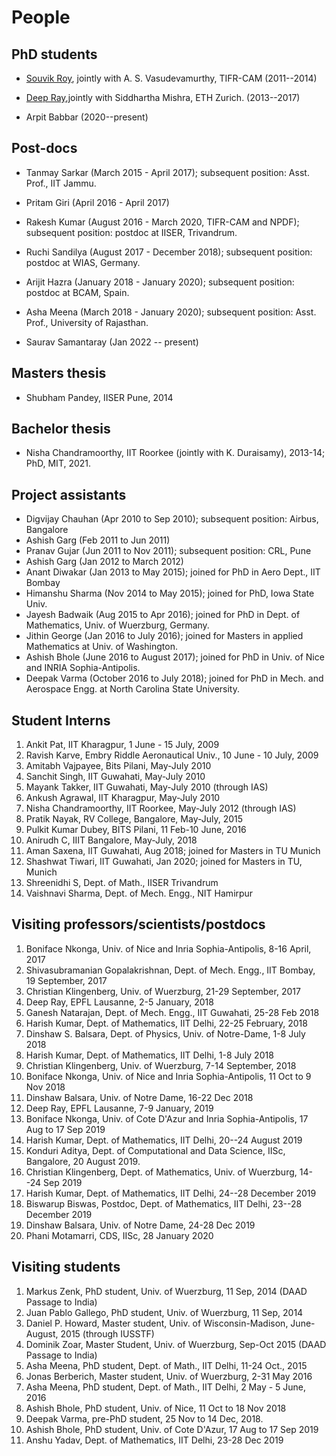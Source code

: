 # People

## PhD students

* <a href="http://roysouvik2.github.io/index.html">Souvik Roy</a>, jointly with A. S. Vasudevamurthy, TIFR-CAM (2011--2014)

* <a href="http://deepray.github.io/index.html" target="_blank">Deep Ray</a>,jointly with Siddhartha Mishra, ETH Zurich. (2013--2017)

* Arpit Babbar (2020--present)

## Post-docs

* Tanmay Sarkar (March 2015 - April 2017); subsequent position: Asst. Prof., IIT Jammu.

* Pritam Giri (April 2016 - April 2017)

* Rakesh Kumar (August 2016 - March 2020, TIFR-CAM and NPDF); subsequent position: postdoc at IISER, Trivandrum.

* Ruchi Sandilya (August 2017 - December 2018); subsequent position: postdoc at WIAS, Germany.

* Arijit Hazra (January 2018 - January 2020); subsequent position: postdoc at BCAM, Spain.

* Asha Meena (March 2018 - January 2020); subsequent position: Asst. Prof.,  University of Rajasthan.

* Saurav Samantaray (Jan 2022 -- present)


## Masters thesis

* Shubham Pandey, IISER Pune, 2014</li>

## Bachelor thesis

* Nisha Chandramoorthy, IIT Roorkee (jointly with K. Duraisamy), 2013-14; PhD, MIT, 2021.

## Project assistants

* Digvijay Chauhan (Apr 2010 to Sep 2010); subsequent position: Airbus, Bangalore
* Ashish Garg (Feb 2011 to Jun 2011)
* Pranav Gujar (Jun 2011 to Nov 2011); subsequent position: CRL, Pune
* Ashish Garg (Jan 2012 to March 2012)
* Anant Diwakar (Jan 2013 to May 2015); joined for PhD in Aero Dept., IIT Bombay
* Himanshu Sharma (Nov 2014 to May 2015); joined for PhD, Iowa State Univ.
* Jayesh Badwaik (Aug 2015 to Apr 2016); joined for PhD in Dept. of Mathematics, Univ. of Wuerzburg, Germany.
* Jithin George (Jan 2016 to July 2016); joined for Masters in applied Mathematics at Univ. of Washington.
* Ashish Bhole (June 2016 to August 2017); joined for PhD in Univ. of Nice and INRIA Sophia-Antipolis.
* Deepak Varma (October 2016 to July 2018); joined for PhD in Mech. and Aerospace Engg. at North Carolina State University.

## Student Interns

<ol>
<li>Ankit Pat, IIT Kharagpur, 1 June - 15 July, 2009</li>
<li>Ravish Karve, Embry Riddle Aeronautical Univ., 10 June - 10 July, 2009</li>
<li>Amitabh Vajpayee, Bits Pilani, May-July 2010</li>
<li>Sanchit Singh, IIT Guwahati, May-July 2010</li>
<li>Mayank Takker, IIT Guwahati, May-July 2010 (through IAS)</li>
<li>Ankush Agrawal, IIT Kharagpur, May-July 2010</li>
<li>Nisha Chandramoorthy, IIT Roorkee, May-July 2012 (through IAS)</li>
<li>Pratik Nayak, RV College, Bangalore, May-July, 2015</li>
<li>Pulkit Kumar Dubey, BITS Pilani, 11 Feb-10 June, 2016</li>
<li>Anirudh C, IIIT Bangalore, May-July, 2018</li>
<li>Aman Saxena, IIT Guwahati, Aug 2018; joined for Masters in TU Munich</li>
<li>Shashwat Tiwari, IIT Guwahati, Jan 2020; joined for Masters in TU, Munich</li>
<li>Shreenidhi S, Dept. of Math., IISER Trivandrum</li>
<li>Vaishnavi Sharma, Dept. of Mech. Engg., NIT Hamirpur</li>
</ol>

## Visiting professors/scientists/postdocs

<ol>

<li>
Boniface Nkonga, Univ. of Nice and Inria Sophia-Antipolis, 8-16 April, 2017
</li>

<li>
Shivasubramanian Gopalakrishnan, Dept. of Mech. Engg., IIT Bombay, 19 September, 2017
</li>

<li>
Christian Klingenberg, Univ. of Wuerzburg, 21-29 September, 2017
</li>

<li>
Deep Ray, EPFL Lausanne, 2-5 January, 2018
</li>

<li>
Ganesh Natarajan, Dept. of Mech. Engg., IIT Guwahati, 25-28 Feb 2018
</li>

<li>
Harish Kumar, Dept. of Mathematics, IIT Delhi, 22-25 February, 2018
</li>

<li>
Dinshaw S. Balsara, Dept. of Physics, Univ. of Notre-Dame, 1-8 July 2018
</li>

<li>
Harish Kumar, Dept. of Mathematics, IIT Delhi, 1-8 July 2018
</li>

<li>
Christian Klingenberg, Univ. of Wuerzburg, 7-14 September, 2018
</li>

<li>
Boniface Nkonga, Univ. of Nice and Inria Sophia-Antipolis, 11 Oct to 9 Nov 2018
</li>

<li>
Dinshaw Balsara, Univ. of Notre Dame, 16-22 Dec 2018
</li>

<li>
Deep Ray, EPFL Lausanne, 7-9 January, 2019
</li>

<li>
Boniface Nkonga, Univ. of Cote D'Azur and Inria Sophia-Antipolis, 17 Aug to 17 Sep 2019
</li>

<li>
Harish Kumar, Dept. of Mathematics, IIT Delhi, 20--24 August 2019
</li>

<li>
Konduri Aditya, Dept. of Computational and Data Science, IISc, Bangalore, 20 August 2019.
</li>

<li>
Christian Klingenberg, Dept. of Mathematics, Univ. of Wuerzburg, 14--24 Sep 2019
</li>

<li>
Harish Kumar, Dept. of Mathematics, IIT Delhi, 24--28 December 2019
</li>

<li>
Biswarup Biswas, Postdoc, Dept. of Mathematics, IIT Delhi, 23--28 December 2019
</li>

<li>
Dinshaw Balsara, Univ. of Notre Dame, 24-28 Dec 2019
</li>

<li>
Phani Motamarri, CDS, IISc, 28 January 2020
</li>

</ol>

## Visiting students

<ol>

<li>Markus Zenk, PhD student, Univ. of Wuerzburg, 11 Sep, 2014 (DAAD Passage to India)</li>

<li>Juan Pablo Gallego, PhD student, Univ. of Wuerzburg, 11 Sep, 2014</li>

<li>Daniel P. Howard, Master student, Univ. of Wisconsin-Madison, June-August, 2015 (through IUSSTF)</li>

<li>Dominik Zoar, Master Student, Univ. of Wuerzburg, Sep-Oct 2015 (DAAD Passage to India)</li>

<li>Asha Meena, PhD student, Dept. of Math., IIT Delhi, 11-24 Oct., 2015</li>

<li>Jonas Berberich, Master student, Univ. of Wuerzburg, 2-31 May 2016</li>

<li>Asha Meena, PhD student, Dept. of Math., IIT Delhi, 2 May - 5 June, 2016</li>

<li>Ashish Bhole, PhD student, Univ. of Nice, 11 Oct to 18 Nov 2018</li>

<li>Deepak Varma, pre-PhD student, 25 Nov to 14 Dec, 2018.</li>

<li>Ashish Bhole, PhD student, Univ. of Cote D'Azur, 17 Aug to 17 Sep 2019</li>

<li>Anshu Yadav, Dept. of Mathematics, IIT Delhi, 23-28 Dec 2019</li>

</ol>
